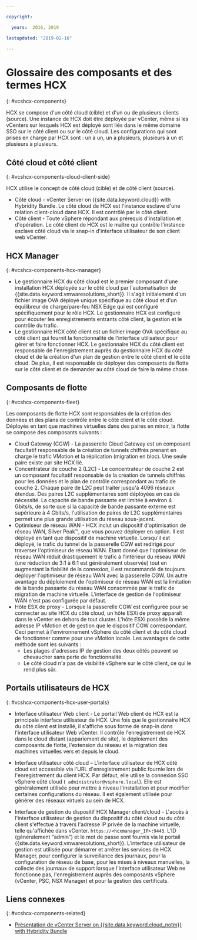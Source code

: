 ```yaml
---

copyright:

  years:  2016, 2019

lastupdated: "2019-02-16"

---
```


# Glossaire des composants et des termes HCX
{: #vcshcx-components}

HCX se compose d'un côté cloud (cible) et d'un ou de plusieurs clients (source). Une instance de HCX doit être déployée par vCenter, même si les vCenters sur lesquels HCX est déployé sont liés dans le même domaine SSO sur le côté client ou sur le côté cloud. Les configurations qui sont prises en charge par HCX sont : un à un, un à plusieurs, plusieurs à un et plusieurs à plusieurs.

## Côté cloud et côté client
{: #vcshcx-components-cloud-client-side}

HCX utilise le concept de côté cloud (cible) et de côté client (source).
- Côté cloud - vCenter Server on 	{{site.data.keyword.cloud}} with Hybridity Bundle. Le côté cloud de HCX est l'instance esclave d'une relation client-cloud dans HCX. Il est contrôlé par le côté client.
- Côté client - Toute vSphere répondant aux prérequis d'installation et d'opération. Le côté client de HCX est le maître qui contrôle l'instance esclave côté cloud via le snap-in d'interface utilisateur de son client web vCenter.

## HCX Manager
{: #vcshcx-components-hcx-manager}

- Le gestionnaire HCX du côté cloud est le premier composant d'une installation HCX déployée sur le côté cloud par l'automatisation de {{site.data.keyword.vmwaresolutions_short}}.
Il s'agit initialement d'un fichier image OVA déployé unique spécifique au côté cloud et d'un équilibreur de charge/pare-feu NSX Edge qui est configuré spécifiquement pour le rôle HCX. Le gestionnaire HCX est configuré pour écouter les enregistrements entrants côté client, la gestion et le contrôle du trafic.
- Le gestionnaire HCX côté client est un fichier image OVA spécifique au côté client qui fournit la fonctionnalité de l'interface utilisateur pour gérer et faire fonctionner HCX. Le gestionnaire HCX du côté client est responsable de l'enregistrement auprès du gestionnaire HCX du côté cloud et de la création d'un plan de gestion entre le côté client et le côté cloud. De plus, il est responsable de déployer des composants de flotte sur le côté client et de demander au côté cloud de faire la même chose.

## Composants de flotte
{: #vcshcx-components-fleet}

Les composants de flotte HCX sont responsables de la création des données et des plans de contrôle entre le côté client et le côté cloud. Déployés en tant que machines virtuelles dans des paires en miroir, la flotte se compose des composants suivants :

- Cloud Gateway (CGW) - La passerelle Cloud Gateway est un composant facultatif responsable de la création de tunnels chiffrés prenant en charge le trafic VMotion et la réplication (migration en bloc). Une seule paire existe par site HCX lié.
- Concentrateur de couche 2 (L2C) - Le concentrateur de couche 2 est un composant facultatif responsable de la création de tunnels chiffrés pour les données et le plan de contrôle correspondant au trafic de couche 2. Chaque paire de L2C peut traiter jusqu'à 4096 réseaux étendus. Des paires L2C supplémentaires sont déployées en cas de nécessité. La capacité de bande passante est limitée à environ 4 Gbits/s, de sorte que si la capacité de bande passante externe est supérieure à 4 Gbits/s, l'utilisation de paires de L2C supplémentaires permet une plus grande utilisation du réseau sous-jacent.
- Optimiseur de réseau WAN - HCX inclut un dispositif d'optimisation de réseau WAN, Silver Peak™, que vous pouvez déployer en option. Il est déployé en tant que dispositif de machine virtuelle. Lorsqu'il est déployé, le trafic du tunnel de la passerelle CGW est redirigé pour traverser l'optimiseur de réseau WAN.
Etant donné que l'optimiseur de réseau WAN réduit drastiquement le trafic à l'intérieur du réseau WAN (une réduction de 3:1 à 6:1 est généralement observée) tout en augmentant la fiabilité de la connexion, il est recommandé de toujours déployer l'optimiseur de réseau WAN avec la passerelle CGW. Un autre avantage du déploiement de l'optimiseur de réseau WAN est la limitation de la bande passante du réseau WAN consommée par le trafic de migration de machine virtuelle. L'interface de gestion de l'optimiseur WAN n'est pas configurée par défaut.
- Hôte ESX de proxy - Lorsque la passerelle CGW est configurée pour se connecter au site HCX du côté cloud, un hôte ESXi de proxy apparaît dans le vCenter en dehors de tout cluster. L'hôte ESXi possède la même adresse IP vMotion et de gestion que le dispositif CGW correspondant. Ceci permet à l'environnement vSphere du côté client et du côté cloud de fonctionner comme pour une vMotion locale. Les avantages de cette méthode sont les suivants :
    - Les plages d'adresses IP de gestion des deux côtés peuvent se chevaucher sans perte de fonctionnalité.
    - Le côté cloud n'a pas de visibilité vSphere sur le côté client, ce qui le rend plus sûr.

## Portails utilisateurs de HCX
{: #vcshcx-components-hcx-user-portals}

- Interface utilisateur Web client - Le portail Web client de HCX est la principale interface utilisateur de HCX. Une fois que le gestionnaire HCX du côté client est installé, il s'affiche sous forme de snap-in dans l'interface utilisateur Web vCenter. Il contrôle l'enregistrement de HCX dans le cloud distant (appariement de site), le déploiement des composants de flotte, l'extension du réseau et la migration des machines virtuelles vers et depuis le cloud.

- Interface utilisateur côté cloud – L'interface utilisateur de HCX côté cloud est accessible via l'URL d'enregistrement public fournie lors de l'enregistrement du client HCX. Par défaut, elle utilise la connexion SSO vSphere côté cloud (` administrator@vsphere.local`). Elle est généralement utilisée pour mettre à niveau l'installation et pour modifier certaines configurations du réseau. Il est également utilisée pour générer des réseaux virtuels au sein de HCX.

- Interface de gestion du dispositif HCX Manager client/cloud - L'accès à l'interface utilisateur de gestion du dispositif du côté cloud ou du côté client s'effectue à travers l'adresse IP privée de la machine virtuelle, telle qu'affichée dans vCenter.
`https://<hcxmanager_IP>:9443`. L'ID (généralement “admin”) et le mot de passe sont fournis via le portail {{site.data.keyword.vmwaresolutions_short}}. L'interface utilisateur de gestion est utilisée pour démarrer et arrêter les services de HCX Manager, pour configurer la surveillance des journaux, pour la configuration de réseau de base, pour les mises à niveaux manuelles, la collecte des journaux de support lorsque l'interface utilisateur Web ne fonctionne pas, l'enregistrement auprès des composants vSphere (vCenter, PSC, NSX Manager) et pour la gestion des certificats.

## Liens connexes
{: #vcshcx-components-related}

* [Présentation de vCenter Server on {{site.data.keyword.cloud_notm}} with Hybridity Bundle](/docs/services/vmwaresolutions/archiref/vcs?topic=vmware-solutions-vcs-hybridity-intro)   
